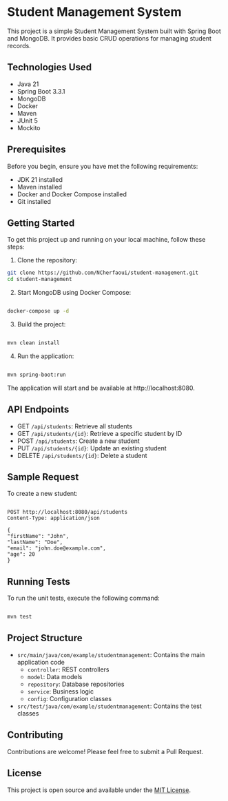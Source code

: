 # Student Management System

This project is a simple Student Management System built with Spring Boot and MongoDB. It provides basic CRUD operations
for managing student records.

## Technologies Used

- Java 21
- Spring Boot 3.3.1
- MongoDB
- Docker
- Maven
- JUnit 5
- Mockito

## Prerequisites

Before you begin, ensure you have met the following requirements:

- JDK 21 installed
- Maven installed
- Docker and Docker Compose installed
- Git installed

## Getting Started

To get this project up and running on your local machine, follow these steps:

1. Clone the repository:

```bash
git clone https://github.com/NCherfaoui/student-management.git
cd student-management
```

2. Start MongoDB using Docker Compose:
```bash

docker-compose up -d

```

3. Build the project:
```bash

mvn clean install

```

4. Run the application:
```bash

mvn spring-boot:run

```

The application will start and be available at http://localhost:8080.

## API Endpoints

- GET `/api/students`: Retrieve all students
- GET `/api/students/{id}`: Retrieve a specific student by ID
- POST `/api/students`: Create a new student
- PUT `/api/students/{id}`: Update an existing student
- DELETE `/api/students/{id}`: Delete a student

## Sample Request

To create a new student:

```http request

POST http://localhost:8080/api/students
Content-Type: application/json

{
"firstName": "John",
"lastName": "Doe",
"email": "john.doe@example.com",
"age": 20
}

```

## Running Tests

To run the unit tests, execute the following command:

```bash

mvn test

```

## Project Structure

- `src/main/java/com/example/studentmanagement`: Contains the main application code
  - `controller`: REST controllers
  - `model`: Data models
  - `repository`: Database repositories
  - `service`: Business logic
  - `config`: Configuration classes
- `src/test/java/com/example/studentmanagement`: Contains the test classes

## Contributing

Contributions are welcome! Please feel free to submit a Pull Request.

## License

This project is open source and available under the [MIT License](LICENSE).
